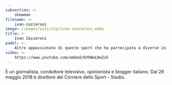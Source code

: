 ```yaml
---
subsection: >-
    showman
filename: >-
    ivan-zazzaroni
image: /images/wiki/vip/ivan-zazzaroni.webp
title: >-
    Ivan Zazzaroni
padel: >-
    Altro appassionato di questo sport che ha partecipato a diverse iniziative solidali come Gilette Padel Vip Cup tenutosi a Sabaudia nel 2019, insieme a tanti altri personaggi famosi ed ex-calciatori.
video: >-
    https://www.youtube.com/embed/6VhWwLWaZzk
---
```

È un giornalista, conduttore televisivo, opinionista e blogger italiano. Dal 26 maggio 2018 è direttore del Corriere dello Sport - Stadio.